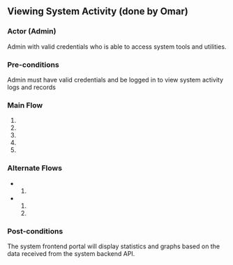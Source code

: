 ## Viewing System Activity (done by Omar)

### Actor (Admin)
Admin with valid credentials who is able to access system tools and utilities.

### Pre-conditions
Admin must have valid credentials and be logged in to view system activity logs and records  

### Main Flow
1. 
2.  
3. 
4. 
5. 

### Alternate Flows
- 
  1. 
- 
  1. 
  2. 

### Post-conditions
The system frontend portal will display statistics and graphs based on the data received from the system backend API.
